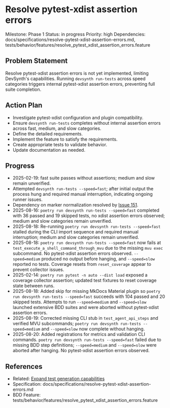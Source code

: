 # Resolve pytest-xdist assertion errors
Milestone: Phase 1
Status: in progress
Priority: high
Dependencies: docs/specifications/resolve-pytest-xdist-assertion-errors.md, tests/behavior/features/resolve_pytest_xdist_assertion_errors.feature

## Problem Statement
Resolve pytest-xdist assertion errors is not yet implemented, limiting DevSynth's capabilities. Running `devsynth run-tests` across speed categories triggers internal pytest-xdist assertion errors, preventing full suite completion.

## Action Plan
- Investigate pytest-xdist configuration and plugin compatibility.
- Ensure `devsynth run-tests` completes without internal assertion errors across fast, medium, and slow categories.
- Define the detailed requirements.
- Implement the feature to satisfy the requirements.
- Create appropriate tests to validate behavior.
- Update documentation as needed.

## Progress
- 2025-02-19: fast suite passes without assertions; medium and slow remain unverified.
- Attempted `devsynth run-tests --speed=fast`; after initial output the process hung and required manual interruption, indicating ongoing runner issues.
- Dependency on marker normalization resolved by [Issue 151](archived/Normalize-and-verify-test-markers.md).
- 2025-08-16: `poetry run devsynth run-tests --speed=fast` completed with 36 passed and 19 skipped tests, no xdist assertion errors observed; medium and slow categories remain unverified.
- 2025-08-18: Re-running `poetry run devsynth run-tests --speed=fast` stalled during the CLI import sequence and required manual interruption; medium and slow categories remain unverified.
- 2025-08-18: `poetry run devsynth run-tests --speed=fast` now fails at `test_execute_a_shell_command_through_mvu` due to the missing `mvu exec` subcommand. No pytest-xdist assertion errors observed. `--speed=medium` produced no output before hanging, and `--speed=slow` reported no tests. Coverage resets from `reset_coverage` appear to prevent collector issues.
- 2025-02-14: `poetry run pytest -n auto --dist load` exposed a coverage collector assertion; updated test fixtures to reset coverage state between runs.
- 2025-08-18: Added skip for missing MkDocs Material plugin so `poetry run devsynth run-tests --speed=fast` succeeds with 104 passed and 20 skipped tests. Attempts to run `--speed=medium` and `--speed=slow` launched extensive BDD suites and were aborted without pytest-xdist assertion errors.
- 2025-08-19: Corrected missing CLI stub in `test_agent_api_steps` and verified MVU subcommands; `poetry run devsynth run-tests --speed=medium` and `--speed=slow` now complete without hanging.
- 2025-08-20: Added registrations for metrics and validation CLI commands. `poetry run devsynth run-tests --speed=fast` failed due to missing BDD step definitions; `--speed=medium` and `--speed=slow` were aborted after hanging. No pytest-xdist assertion errors observed.

## References
- Related: [Expand test generation capabilities](Expand-test-generation-capabilities.md)
- Specification: docs/specifications/resolve-pytest-xdist-assertion-errors.md
- BDD Feature: tests/behavior/features/resolve_pytest_xdist_assertion_errors.feature

